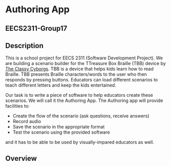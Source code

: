# Authoring App
## EECS2311-Group17

## Description

This is a school project for EECS 2311 (Software Development Project). We are building a scenario builder for the TTreasure 
Box Braille (TBB) device by [The Classy Cyborgs](https://www.classycyborgs.org/). TBB is a device that helps kids learn how to 
read Braille. TBB presents Braille characters/words to the user who then responds by pressing buttons. Educators can load 
different scenarios to teach different letters and keep the kids entertained.

Our task is to write a piece of software to help educators create these scenarios. We will call it the Authoring App. The 
Authoring app will provide facilities to:
* Create the flow of the scenario (ask questions, receive answers)
* Record audio
* Save the scenario in the appropriate format
* Test the scenario using the provided software

and it has to be able to be used by visually-impared educators as well.

## Overview
